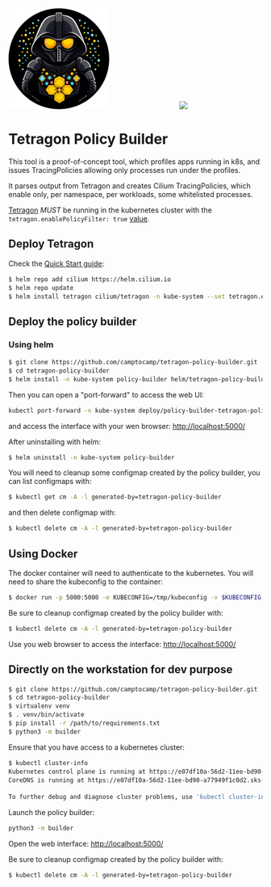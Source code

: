 <picture>
  <source media="(prefers-color-scheme: light)" srcset="https://raw.githubusercontent.com/camptocamp/tetragon-policy-builder/master/static/logo.png" width="200">
  <img src="https://raw.githubusercontent.com/camptocamp/tetragon-policy-builder/master/static/logo.png" width="200">
</picture>&nbsp;&nbsp;&nbsp;&nbsp;&nbsp;&nbsp;&nbsp;&nbsp;
<a href="https://github.com/camptocamp/tetragon-policy-builder/blob/master/screenshot1.png">
  <picture style="margin-left: 100px;">
    <source media="(prefers-color-scheme: light)" srcset="https://raw.githubusercontent.com/camptocamp/tetragon-policy-builder/master/screenshot2.png" height="200">
    <img src="https://raw.githubusercontent.com/camptocamp/tetragon-policy-builder/master/static/screenshot2.png" height="200">
  </picture>
</a>

# Tetragon Policy Builder

This tool is a proof-of-concept tool, which profiles apps running in k8s,
and issues TracingPolicies allowing only processes run under the profiles.

It parses output from Tetragon and creates Cilium TracingPolicies, which
enable only, per namespace, per workloads, some whitelisted processes.

[Tetragon](https://github.com/cilium/tetragon) *MUST* be running in the
kubernetes cluster with the `tetragon.enablePolicyFilter: true`
[value](https://tetragon.cilium.io/docs/reference/helm-chart/#values).

## Deploy Tetragon

Check the [Quick Start guide](https://tetragon.cilium.io/docs/getting-started/kubernetes-quickstart-guide/):

```bash
$ helm repo add cilium https://helm.cilium.io
$ helm repo update
$ helm install tetragon cilium/tetragon -n kube-system --set tetragon.enablePolicyFilter=true
```

## Deploy the policy builder

### Using helm

```bash
$ git clone https://github.com/camptocamp/tetragon-policy-builder.git
$ cd tetragon-policy-builder
$ helm install -n kube-system policy-builder helm/tetragon-policy-builder
```

Then you can open a "port-forward" to access the web UI:

```bash
kubectl port-forward -n kube-system deploy/policy-builder-tetragon-policy-builder 5000:5000
```

and access the interface with your wen browser: [http://localhost:5000/](http://localhost:5000/)

After uninstalling with helm:

```bash
$ helm uninstall -n kube-system policy-builder
```

You will need to cleanup some configmap created by the policy builder, you can
list configmaps with:

``` bash
$ kubectl get cm -A -l generated-by=tetragon-policy-builder
```

and then delete configmap with:

```bash
$ kubectl delete cm -A -l generated-by=tetragon-policy-builder
```

## Using Docker

The docker container will need to authenticate to the kubernetes. You will need
to share the kubeconfig to the container:

```bash
$ docker run -p 5000:5000 -e KUBECONFIG=/tmp/kubeconfig -v $KUBECONFIG:/tmp/kubeconfig ghcr.io/camptocamp/tetragon-policy-builder:master
```

Be sure to cleanup configmap created by the policy builder with:

```bash
$ kubectl delete cm -A -l generated-by=tetragon-policy-builder
```

Use you web browser to access the interface: [http://localhost:5000/](http://localhost:5000/)

## Directly on the workstation for dev purpose

```bash
$ git clone https://github.com/camptocamp/tetragon-policy-builder.git
$ cd tetragon-policy-builder
$ virtualenv venv
$ . venv/bin/activate
$ pip install -r /path/to/requirements.txt
$ python3 -m builder
```

Ensure that you have access to a kubernetes cluster:

```bash
$ kubectl cluster-info
Kubernetes control plane is running at https://e07df10a-56d2-11ee-bd90-a77949f1c0d2.sks-de-fra-1.exo.io:443
CoreDNS is running at https://e07df10a-56d2-11ee-bd90-a77949f1c0d2.sks-de-fra-1.exo.io:443/api/v1/namespaces/kube-system/services/kube-dns:dns/proxy

To further debug and diagnose cluster problems, use 'kubectl cluster-info dump'.
```

Launch the policy builder:
```bash
python3 -m builder
```

Open the web interface: [http://localhost:5000/](http://localhost:5000/)

Be sure to cleanup configmap created by the policy builder with:

```bash
$ kubectl delete cm -A -l generated-by=tetragon-policy-builder
```
